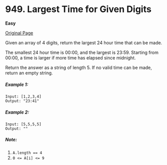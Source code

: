 # 949. Largest Time for Given Digits

**Easy**

[Original Page](https://leetcode.com/problems/largest-time-for-given-digits/)

Given an array of 4 digits, return the largest 24 hour time that can be made.

The smallest 24 hour time is 00:00, and the largest is 23:59.  Starting from 00:00, a time is larger if more time has elapsed since midnight.

Return the answer as a string of length 5.  If no valid time can be made, return an empty string.

##### Example 1:
```
Input: [1,2,3,4]
Output: "23:41"
```

##### Example 2:
```
Input: [5,5,5,5]
Output: ""
```

##### Note:
1. `A.length == 4`
2. `0 <= A[i] <= 9`
